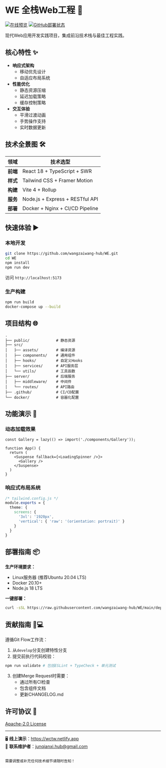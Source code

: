 # WE 全栈Web工程 🚀

[![在线预览](https://img.shields.io/badge/Production-Live-green?style=for-the-badge)](http://wctw.fun)
[![GitHub部署状态](https://img.shields.io/github/deployments/wangzaiwang-hub/WE/production?logo=vercel&style=flat-square)](https://github.com/wangzaiwang-hub/WE/deployments)

现代Web应用开发实践项目，集成前沿技术栈与最佳工程实践。

## 核心特性 ✨
- **响应式架构**
  - 移动优先设计
  - 自适应布局系统
- **性能优化**
  - 静态资源压缩
  - 延迟加载策略
  - 缓存控制策略
- **交互体验**
  - 平滑过渡动画
  - 手势操作支持
  - 实时数据更新

## 技术全景图 🛠️
| 领域        | 技术选型                             |
|------------|------------------------------------|
| **前端**    | React 18 + TypeScript + SWR       |
| **样式**    | Tailwind CSS + Framer Motion      |
| **构建**    | Vite 4 + Rollup                   |
| **服务**    | Node.js + Express + RESTful API   |
| **部署**    | Docker + Nginx + CI/CD Pipeline   |

## 快速体验 ▶️
### 本地开发
```bash
git clone https://github.com/wangzaiwang-hub/WE.git
cd WE
npm install
npm run dev
```
访问 `http://localhost:5173`

### 生产构建
```bash
npm run build
docker-compose up --build
```

## 项目结构 🌐
```
.
├── public/            # 静态资源
├── src/
│   ├── assets/        # 编译资源
│   ├── components/    # 通用组件
│   ├── hooks/         # 自定义Hooks
│   ├── services/      # API服务层
│   └── utils/         # 工具函数
├── server/            # 后端服务
│   ├── middleware/    # 中间件
│   └── routes/        # API路由
├── .github/           # CI/CD配置
└── docker/            # 容器化配置
```

## 功能演示 🎥
### 动态加载效果
```tsx
const Gallery = lazy(() => import('./components/Gallery'));

function App() {
  return (
    <Suspense fallback={<LoadingSpinner />}>
      <Gallery />
    </Suspense>
  )
}
```

### 响应式布局系统
```css
/* tailwind.config.js */
module.exports = {
  theme: {
    screens: {
      '3xl': '1920px',
      'vertical': { 'raw': '(orientation: portrait)' }
    }
  }
}
```

## 部署指南 📦
**生产环境要求：**
- Linux服务器 (推荐Ubuntu 20.04 LTS)
- Docker 20.10+
- Node.js 18 LTS

**一键部署：**
```bash
curl -sSL https://raw.githubusercontent.com/wangzaiwang-hub/WE/main/deploy.sh | bash
```

## 贡献指南 👨💻
遵循Git Flow工作流：
1. 从`develop`分支创建特性分支
2. 提交前执行代码校验：
```bash
npm run validate # 包括ESLint + TypeCheck + 单元测试
```
3. 创建Merge Request时需要：
   - 通过所有CI检查
   - 包含组件文档
   - 更新CHANGELOG.md

## 许可协议 📄
[Apache-2.0 License](LICENSE)

---

🖥 **线上演示**：https://wctw.netlify.app  
📧 **联系维护者**：junqianxi.hub@gmail.com
```

需要调整或补充任何技术细节请随时告知！

